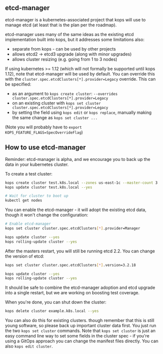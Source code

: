 ## etcd-manager

etcd-manager is a kubernetes-associated project that kops will use to manage
etcd (at least that is the plan per the roadmap).

etcd-manager uses many of the same ideas as the existing etcd implementation
built into kops, but it addresses some limitations also:

* separate from kops - can be used by other projects
* allows etcd2 -> etcd3 upgrade (along with minor upgrades)
* allows cluster resizing (e.g. going from 1 to 3 nodes)

If using kubernetes >= 1.12 (which will not formally be supported until kops 1.12), note that etcd-manager will be used by default.  You can override this with the `cluster.spec.etcdClusters[*].provider=Legacy` override.  This can be specified:

* as an argument to `kops create cluster`: `--overrides cluster.spec.etcdClusters[*].provider=Legacy`
* on an existing cluster with `kops set cluster cluster.spec.etcdClusters[*].provider=Legacy`
* by setting the field using `kops edit` or `kops replace`, manually making the same change as `kops set cluster ...`

(Note you will probably have to `export KOPS_FEATURE_FLAGS=SpecOverrideFlag`)

## How to use etcd-manager

Reminder: etcd-manager is alpha, and we encourage you to back up the data in
your kubernetes cluster.

To create a test cluster:
```bash
kops create cluster test.k8s.local --zones us-east-1c --master-count 3
kops update cluster test.k8s.local --yes

# Wait for cluster to boot up
kubectl get nodes
```

You can enable the etcd-manager - it will adopt the existing etcd data, though
it won't change the configuration:

```bash
# Enable etcd-manager
kops set cluster cluster.spec.etcdClusters[*].provider=Manager

kops update cluster --yes
kops rolling-update cluster --yes
```

After the masters restart, you will still be running etcd 2.2.  You can change
the version of etcd:

```bash
kops set cluster cluster.spec.etcdClusters[*].version=3.2.18

kops update cluster --yes
kops rolling-update cluster --yes
```

It should be safe to combine the etcd-manager adoption and etcd upgrade into a
single restart, but we are working on boosting test coverage.

When you're done, you can shut down the cluster:

```bash
kops delete cluster example.k8s.local --yes
```

You can also do this for existing clusters. though remember that this is still
young software, so please back up important cluster data first.  You just run the
two `kops set cluster` commands.  Note that `kops set cluster` is just an easy
command line way to set some fields in the cluster spec - if you're using a
GitOps approach you can change the manifest files directly. You can also `kops
edit cluster`.

